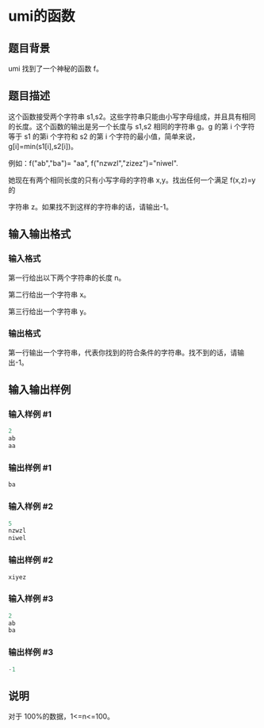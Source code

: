 # umi的函数

## 题目背景

umi 找到了一个神秘的函数 f。

## 题目描述

这个函数接受两个字符串 s1,s2。这些字符串只能由小写字母组成，并且具有相同的长度。这个函数的输出是另一个长度与 s1,s2 相同的字符串 g。g 的第 i 个字符等于 s1 的第i 个字符和 s2 的第 i 个字符的最小值，简单来说，g[i]=min(s1[i],s2[i])。

例如：f("ab","ba")= "aa", f("nzwzl","zizez")="niwel".

她现在有两个相同长度的只有小写字母的字符串 x,y。找出任何一个满足 f(x,z)=y 的

字符串 z。如果找不到这样的字符串的话，请输出-1。

## 输入输出格式

### 输入格式

第一行给出以下两个字符串的长度 n。

第二行给出一个字符串 x。

第三行给出一个字符串 y。

### 输出格式

第一行输出一个字符串，代表你找到的符合条件的字符串。找不到的话，请输出-1。

## 输入输出样例

### 输入样例 #1

```cpp
2
ab
aa
```


### 输出样例 #1

```cpp
ba
```


### 输入样例 #2

```cpp
5
nzwzl
niwel
```


### 输出样例 #2

```cpp
xiyez

```
### 输入样例 #3

```cpp
2
ab
ba

```
### 输出样例 #3

```cpp
-1
```


## 说明

对于 100%的数据，1<=n<=100。

